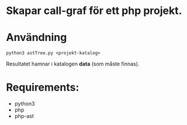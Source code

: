 # Skapar call-graf för ett php projekt.

# Användning
```
python3 astTree.py <projekt-katalog>
```
Resultatet hamnar i katalogen **data** (som måste finnas).

# Requirements:
* python3
* php
* php-ast
